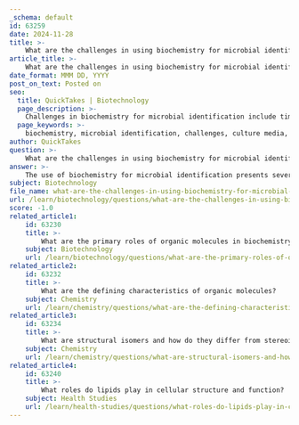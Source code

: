 ```yaml
---
_schema: default
id: 63259
date: 2024-11-28
title: >-
    What are the challenges in using biochemistry for microbial identification?
article_title: >-
    What are the challenges in using biochemistry for microbial identification?
date_format: MMM DD, YYYY
post_on_text: Posted on
seo:
  title: QuickTakes | Biotechnology
  page_description: >-
    Challenges in biochemistry for microbial identification include time-consuming methods, reagent purity issues, the need for improved reference databases, limitations of traditional techniques, integration with molecular methods, complexities in automated systems, and the impact of emerging technologies.
  page_keywords: >-
    biochemistry, microbial identification, challenges, culture media, biochemical tests, reagents, reference databases, non-culturable microorganisms, molecular techniques, automated systems, MALDI-TOF MS, emerging technologies
author: QuickTakes
question: >-
    What are the challenges in using biochemistry for microbial identification?
answer: >-
    The use of biochemistry for microbial identification presents several challenges that can impact the efficiency and accuracy of the process. Here are some of the key challenges:\n\n1. **Time-Consuming and Labor-Intensive Methods**: Traditional biochemical identification methods, such as culture media and biochemical tests, are often very time-consuming and labor-intensive. These methods require significant time to grow cultures and perform various tests, which can delay diagnosis and treatment in clinical settings.\n\n2. **Purity of Reagents and Consumables**: The purity of reagents and consumables used in biochemical tests is crucial for accurate results. Contaminated or impure reagents can lead to false positives or negatives, complicating the identification process.\n\n3. **Improvement of Reference Databases**: The effectiveness of biochemical identification relies heavily on comprehensive and accurate reference databases. The need for continuous improvement and expansion of these databases is essential to keep up with the diversity of microbial species and their biochemical characteristics.\n\n4. **Limitations of Traditional Techniques**: While biochemical tests provide valuable phenotypic information, they may not be suitable for all microorganisms, particularly those that are non-culturable or require specific growth conditions. This limitation can hinder the identification of certain pathogens.\n\n5. **Integration with Molecular Techniques**: Although molecular techniques, such as PCR and sequencing, are becoming more prevalent, integrating these methods with traditional biochemical approaches can be challenging. There is a need for standardized protocols that combine both biochemical and molecular methods for more accurate identification.\n\n6. **Automated Systems**: While automated and semi-automated biochemical testing systems are widely used, they still face challenges related to the complexity of microbial identification. These systems may not always account for the unique characteristics of certain strains, leading to potential misidentifications.\n\n7. **Emerging Technologies**: New technologies, such as MALDI-TOF MS, are replacing traditional methods, but they also come with their own set of challenges, including the need for specialized training and the cost of equipment.\n\nIn summary, while biochemistry plays a crucial role in microbial identification, the challenges associated with traditional methods, the need for improved databases, and the integration of new technologies must be addressed to enhance the accuracy and efficiency of microbial identification processes.
subject: Biotechnology
file_name: what-are-the-challenges-in-using-biochemistry-for-microbial-identification.md
url: /learn/biotechnology/questions/what-are-the-challenges-in-using-biochemistry-for-microbial-identification
score: -1.0
related_article1:
    id: 63230
    title: >-
        What are the primary roles of organic molecules in biochemistry?
    subject: Biotechnology
    url: /learn/biotechnology/questions/what-are-the-primary-roles-of-organic-molecules-in-biochemistry
related_article2:
    id: 63232
    title: >-
        What are the defining characteristics of organic molecules?
    subject: Chemistry
    url: /learn/chemistry/questions/what-are-the-defining-characteristics-of-organic-molecules
related_article3:
    id: 63234
    title: >-
        What are structural isomers and how do they differ from stereoisomers?
    subject: Chemistry
    url: /learn/chemistry/questions/what-are-structural-isomers-and-how-do-they-differ-from-stereoisomers
related_article4:
    id: 63240
    title: >-
        What roles do lipids play in cellular structure and function?
    subject: Health Studies
    url: /learn/health-studies/questions/what-roles-do-lipids-play-in-cellular-structure-and-function
---
```


&nbsp;